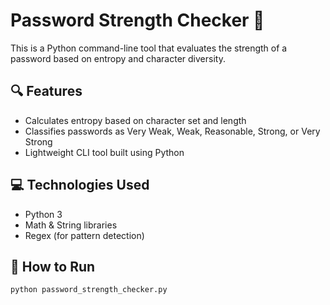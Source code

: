# Password Strength Checker 🔐

This is a Python command-line tool that evaluates the strength of a password based on entropy and character diversity.

## 🔍 Features
- Calculates entropy based on character set and length
- Classifies passwords as Very Weak, Weak, Reasonable, Strong, or Very Strong
- Lightweight CLI tool built using Python

## 💻 Technologies Used
- Python 3
- Math & String libraries
- Regex (for pattern detection)

## 🚀 How to Run
```bash
python password_strength_checker.py
